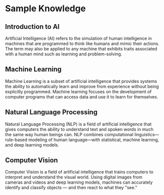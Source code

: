 # Sample Knowledge

## Introduction to AI

Artificial Intelligence (AI) refers to the simulation of human intelligence in machines that are programmed to think like humans and mimic their actions. The term may also be applied to any machine that exhibits traits associated with a human mind such as learning and problem-solving.

## Machine Learning

Machine Learning is a subset of artificial intelligence that provides systems the ability to automatically learn and improve from experience without being explicitly programmed. Machine learning focuses on the development of computer programs that can access data and use it to learn for themselves.

## Natural Language Processing

Natural Language Processing (NLP) is a field of artificial intelligence that gives computers the ability to understand text and spoken words in much the same way human beings can. NLP combines computational linguistics—rule-based modeling of human language—with statistical, machine learning, and deep learning models.

## Computer Vision

Computer Vision is a field of artificial intelligence that trains computers to interpret and understand the visual world. Using digital images from cameras and videos and deep learning models, machines can accurately identify and classify objects — and then react to what they "see."
